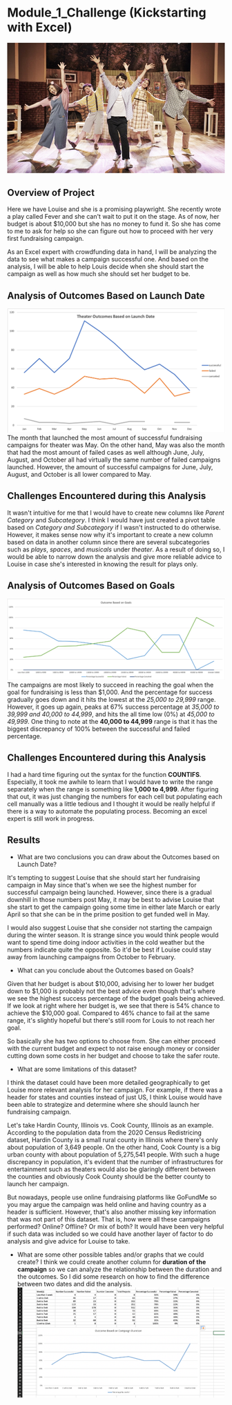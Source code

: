 # Module_1_Challenge (Kickstarting with Excel)
![](Resources/plays.jpeg)

## Overview of Project
Here we have Louise and she is a promising playwright. She recently wrote a play called Fever and she can't wait to put it on the stage. As of now, her budget is about $10,000 but she has no money to fund it. So she has come to me to ask for help so she can figure out how to proceed with her very first fundraising campaign.  

As an Excel expert with crowdfunding data in hand, I will be analyzing the data to see what makes a campaign successful one. And based on the analysis, I will be able to help Louis decide when she should start the campaign as well as how much she should set her budget to be.

## Analysis of Outcomes Based on Launch Date
![](Resources/Theater_Outcomes_vs_Launch.png)
The month that launched the most amount of successful fundraising campaigns for theater was May. On the other hand, May was also the month that had the most amount of failed cases as well although June, July, August, and October all had virtually the same number of failed campaigns launched. However, the amount of successful campaigns for June, July, August, and October is all lower compared to May.

## Challenges Encountered during this Analysis
It wasn't intuitive for me that I would have to create new columns like _Parent Category_ and _Subcategory_. I think I would have just created a pivot table based on _Category and Subcategory_ if I wasn't instructed to do otherwise. However, it makes sense now why it's important to create a new column based on data in another column since there are several subcategories such as _plays_, _spaces_, and _musicals_ under _theater_. As a result of doing so, I would be able to narrow down the analysis and give more reliable advice to Louise in case she's interested in knowing the result for plays only. 

## Analysis of Outcomes Based on Goals
![](Resources/Outcome_vs_Goals.png)
The campaigns are most likely to succeed in reaching the goal when the goal for fundraising is less than $1,000. And the percentage for success gradually goes down and it hits the lowest at the _25,000 to 29,999_ range. However, it goes up again, peaks at 67% success percentage at _35,000 to 39,999 and 40,000 to 44,999_, and hits the all time low (0%) at _45,000 to 49,999_. One thing to note at the __40,000 to 44,999__ range is that it has the biggest discrepancy of 100% between the successful and failed percentage.

## Challenges Encountered during this Analysis
I had a hard time figuring out the syntax for the function **COUNTIFS**. Especially, it took me awhile to learn that I would have to write the range separately when the range is something like __1,000 to 4,999__. 
After figuring that out, it was just changing the numbers for each cell but populating each cell manually was a little tedious and I thought it would be really helpful if there is a way to automate the populating process. Becoming an excel expert is still work in progress.

## Results

- What are two conclusions you can draw about the Outcomes based on Launch Date?

It's tempting to suggest Louise that she should start her fundraising campaign in May since that's when we see the highest number for successful campaign being launched. However, since there is a gradual downhill in those numbers post May, it may be best to advise Louise that she start to get the campaign going some time in either late March or early April so that she can be in the prime position to get funded well in May. 

I would also suggest Louise that she consider not starting the campaign during the winter season. It is strange since you would think people would want to spend time doing indoor activities in the cold weather but the numbers indicate quite the opposite. So it'd be best if Louise could stay away from launching campaigns from October to February.

- What can you conclude about the Outcomes based on Goals?

Given that her budget is about $10,000, advising her to lower her budget down to $1,000 is probably not the best advice even though that's where we see the highest success percentage of the budget goals being achieved. If we look at right where her budget is, we see that there is 54% chance to achieve the $10,000 goal. Compared to 46% chance to fail at the same range, it's slightly hopeful but there's still room for Louis to not reach her goal.

So basically she has two options to choose from. She can either proceed with the current budget and expect to not raise enough money or consider cutting down some costs in her budget and choose to take the safer route.

- What are some limitations of this dataset?

I think the dataset could have been more detailed geographically to get Louise more relevant analysis for her campaign. For example, if there was a header for states and counties instead of just US, I think Louise would have been able to strategize and determine where she should launch her fundraising campaign. 

Let's take Hardin County, Illinois vs. Cook County, Illinois as an example. According to the population data from the 2020 Census Redistricing dataset, Hardin County is a small rural county in Illinois where there's only about population of 3,649 people. On the other hand, Cook County is a big urban county with about population of 5,275,541 people. With such a huge discrepancy in population, it's evident that the number of infrastructures for entertainment such as theaters would also be glaringly different between the counties and obviously Cook County should be the better county to launch her campaign.

But nowadays, people use online fundraising platforms like GoFundMe so you may argue the campaign was held online and having country as a header is sufficient. However, that's also another missing key information that was not part of this dataset. That is, how were all these campaigns performed? Online? Offline? Or mix of both? It would have been very helpful if such data was included so we could have another layer of factor to do analysis and give advice for Louise to take.

- What are some other possible tables and/or graphs that we could create?
I think we could create another column for __duration of the campaign__ so we can analyze the relationship between the duration and the outcomes. So I did some research on how to find the difference between two dates and did the analysis.
![](Resources/Campaign_Duration_Outcome.png)